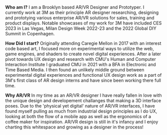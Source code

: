 **Who am I?**
I am a Brooklyn based AR/VR Designer and Prototyper. I currently work at 3M as their principle AR designer
researching, designing and prototying various enterprise AR/VR solutions for sales, training and product displays.
Notable showcases of my work for 3M have included CES 2023 in Las Vegas, Milan Design Week 2022-23 and the  2022 Global DIY Summit in Copenhagen.

**How Did I start?**
Originally attending Caregie Mellon in 2017 with an interest code based art, I focused more on experimental ways to utilize the web, game engines, and shaders to create novel digital experiences. After a later pivot towards UX design and research with CMU's Human and Computer Interaction Institute I graduated CMU in 2021 with a BFA in Electronic and Time Based Media. I then found an unlikely middle ground between experimental digital experiences and functional UX design work as a part of 3M's first class of AR design interns and have since been working there full time. 

**Why AR/VR**
In my time as an AR/VR designer I have really fallen in love with the unique design and developement challanges that making a 3D interface poses. Due to the 'physical yet digital' nature of AR/VR interfaces, I have found myself pulling as much from industrial design principles as I do UX, looking at both the flow of a mobile app as well as the ergonomics of a coffee maker for inspiration. AR/VR design is still in it's infancy and I enjoy charting this whitespace and growing as a designer in the process!